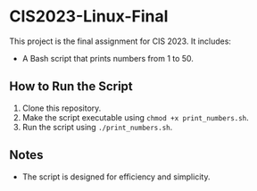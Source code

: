 # CIS2023-Linux-Final

This project is the final assignment for CIS 2023. It includes:
- A Bash script that prints numbers from 1 to 50.

## How to Run the Script
1. Clone this repository.
2. Make the script executable using `chmod +x print_numbers.sh`.
3. Run the script using `./print_numbers.sh`.

## Notes
- The script is designed for efficiency and simplicity.
